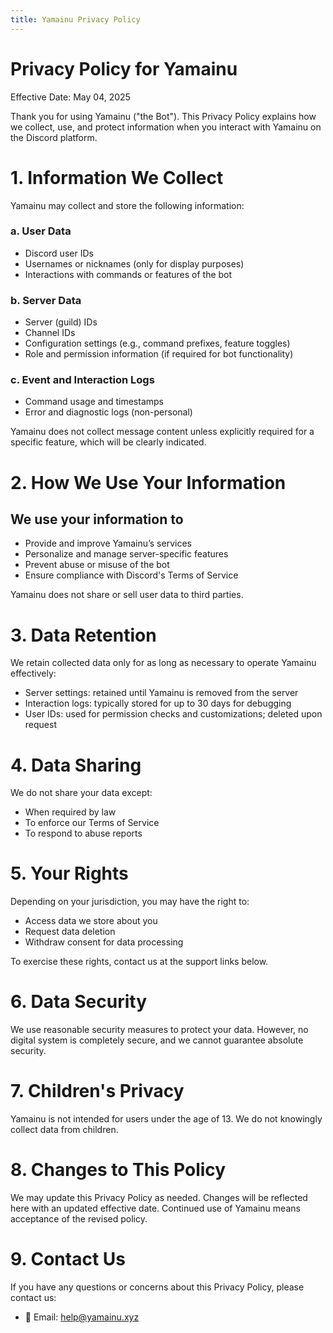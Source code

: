 ```yaml
---
title: Yamainu Privacy Policy
---
```

# Privacy Policy for Yamainu

Effective Date: May 04, 2025

Thank you for using Yamainu ("the Bot"). This Privacy Policy explains how we collect, use, and protect information when you interact with Yamainu on the Discord platform.

# 1. Information We Collect

Yamainu may collect and store the following information:

### a. User Data

- Discord user IDs
- Usernames or nicknames (only for display purposes)
- Interactions with commands or features of the bot

### b. Server Data

- Server (guild) IDs
- Channel IDs
- Configuration settings (e.g., command prefixes, feature toggles)
- Role and permission information (if required for bot functionality)

### c. Event and Interaction Logs

- Command usage and timestamps
- Error and diagnostic logs (non-personal)

Yamainu does not collect message content unless explicitly required for a specific feature, which will be clearly indicated.

# 2. How We Use Your Information

## We use your information to

- Provide and improve Yamainu’s services
- Personalize and manage server-specific features
- Prevent abuse or misuse of the bot
- Ensure compliance with Discord's Terms of Service

Yamainu does not share or sell user data to third parties.

# 3. Data Retention

We retain collected data only for as long as necessary to operate Yamainu effectively:

- Server settings: retained until Yamainu is removed from the server
- Interaction logs: typically stored for up to 30 days for debugging
- User IDs: used for permission checks and customizations; deleted upon request

# 4. Data Sharing

We do not share your data except:

- When required by law
- To enforce our Terms of Service
- To respond to abuse reports

# 5. Your Rights

Depending on your jurisdiction, you may have the right to:

- Access data we store about you
- Request data deletion
- Withdraw consent for data processing

To exercise these rights, contact us at the support links below.

# 6. Data Security

We use reasonable security measures to protect your data. However, no digital system is completely secure, and we cannot guarantee absolute security.

# 7. Children's Privacy

Yamainu is not intended for users under the age of 13. We do not knowingly collect data from children.

# 8. Changes to This Policy

We may update this Privacy Policy as needed. Changes will be reflected here with an updated effective date. Continued use of Yamainu means acceptance of the revised policy.

# 9. Contact Us

If you have any questions or concerns about this Privacy Policy, please contact us:

- 📧 Email: <help@yamainu.xyz>
